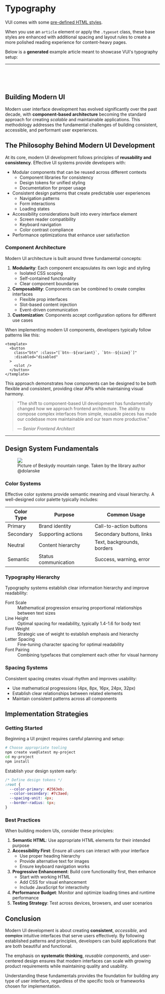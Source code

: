 # Typography

VUI comes with some [pre-defined HTML styles](https://github.com/dolanske/vui/blob/main/src/style/typography.scss).

When you use an `article` element or apply the `.typeset` class, these base styles are enhanced with additional spacing and layout rules to create a more polished reading experience for content-heavy pages.

Below is a **generated** example article meant to showcase VUI's typography setup:

---

<br><br><br>

<article>

# Building Modern UI

Modern user interface development has evolved significantly over the past decade, with **component-based architecture** becoming the standard approach for creating _scalable_ and maintainable applications. This methodology addresses the fundamental challenges of building consistent, accessible, and performant user experiences.

## The Philosophy Behind Modern UI Development

At its core, modern UI development follows principles of **reusability and consistency**. Effective UI systems provide developers with:

- Modular components that can be reused across different contexts
  - Component libraries for consistency
  - Design tokens for unified styling
  - Documentation for proper usage
- Consistent design patterns that create predictable user experiences
  - Navigation patterns
  - Form interactions
  - Loading states
- Accessibility considerations built into every interface element
  - Screen reader compatibility
  - Keyboard navigation
  - Color contrast compliance
- Performance optimizations that enhance user satisfaction

### Component Architecture

Modern UI architecture is built around three fundamental concepts:

1. **Modularity**: Each component encapsulates its own logic and styling
   - Isolated CSS scoping
   - Self-contained functionality
   - Clear component boundaries
2. **Composability**: Components can be combined to create complex interfaces
   - Flexible prop interfaces
   - Slot-based content injection
   - Event-driven communication
3. **Customization**: Components accept configuration options for different use cases

When implementing modern UI components, developers typically follow patterns like this:

```vue
<template>
  <button
    class="btn" :class="[`btn--${variant}`, `btn--${size}`]"
    :disabled="disabled"
  >
    <slot />
  </button>
</template>
```

This approach demonstrates how components can be designed to be both flexible and consistent, providing clear APIs while maintaining visual harmony.

> "The shift to component-based UI development has fundamentally changed how we approach frontend architecture. The ability to compose complex interfaces from simple, reusable pieces has made our codebase more maintainable and our team more productive."
>
> — _Senior Frontend Architect_

---

## Design System Fundamentals

<figure>
  <img src="https://dolansky.dev/photography/DSCF6252.JPG" />
<figcaption>
Picture of Beskydy mountain range. Taken by the library author @dolanske
</figcaption>
</figure>

### Color Systems

Effective color systems provide semantic meaning and visual hierarchy. A well-designed color palette typically includes:

| Color Type | Purpose              | Common Usage               |
| ---------- | -------------------- | -------------------------- |
| Primary    | Brand identity       | Call-to-action buttons     |
| Secondary  | Supporting actions   | Secondary buttons, links   |
| Neutral    | Content hierarchy    | Text, backgrounds, borders |
| Semantic   | Status communication | Success, warning, error    |

### Typography Hierarchy

Typography systems establish clear information hierarchy and improve readability:

<dl>
  <dt>Font Scale</dt>
  <dd>Mathematical progression ensuring proportional relationships between text sizes</dd>

  <dt>Line Height</dt>
  <dd>Optimal spacing for readability, typically 1.4-1.6 for body text</dd>

  <dt>Font Weight</dt>
  <dd>Strategic use of weight to establish emphasis and hierarchy</dd>

  <dt>Letter Spacing</dt>
  <dd>Fine-tuning character spacing for optimal readability</dd>

  <dt>Font Pairing</dt>
  <dd>Combining typefaces that complement each other for visual harmony</dd>
</dl>

### Spacing Systems

Consistent spacing creates visual rhythm and improves usability:

- Use mathematical progressions (4px, 8px, 16px, 24px, 32px)
- Establish clear relationships between related elements
- Maintain consistent patterns across all components

## Implementation Strategies

### Getting Started

Beginning a UI project requires careful planning and setup:

```bash
# Choose appropriate tooling
npm create vue@latest my-project
cd my-project
npm install
```

Establish your design system early:

```css
/* Define design tokens */
:root {
  --color-primary: #2563eb;
  --color-secondary: #7c3aed;
  --spacing-unit: 4px;
  --border-radius: 6px;
}

```

### Best Practices

When building modern UIs, consider these principles:

1. **Semantic HTML**: Use appropriate HTML elements for their intended purpose
2. **Accessibility First**: Ensure all users can interact with your interface
   - Use proper heading hierarchy
   - Provide alternative text for images
   - Ensure keyboard navigation works
3. **Progressive Enhancement**: Build core functionality first, then enhance
   - Start with working HTML
   - Add CSS for visual enhancement
   - Include JavaScript for interactivity
4. **Performance Budget**: Monitor and optimize loading times and runtime performance
5. **Testing Strategy**: Test across devices, browsers, and user scenarios

## Conclusion

Modern UI development is about creating **consistent**, _accessible_, and ~~complex~~ intuitive interfaces that serve users effectively. By following established patterns and principles, developers can build applications that are both beautiful and functional.

The emphasis on **systematic thinking**, _reusable components_, and user-centered design ensures that modern interfaces can scale with growing product requirements while maintaining quality and usability.

Understanding these fundamentals provides the foundation for building any type of user interface, regardless of the specific tools or frameworks chosen for implementation.

</article>
